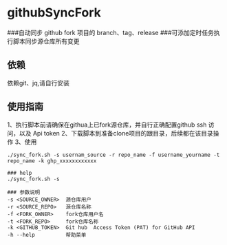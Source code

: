 # githubSyncFork
###自动同步 github fork 项目的 branch、tag、release
###可添加定时任务执行脚本同步源仓库所有变更

## 依赖
依赖git、jq,请自行安装

## 使用指南
1、执行脚本前请确保在githua上已fork源仓库，并自行正确配置github ssh 访问，以及 Api token
2、下载脚本到准备clone项目的跟目录，后续都在该目录操作
3、使用
```
./sync_fork.sh -s usernam_source -r repo_name -f username_yourname -t repo_name -k ghp_xxxxxxxxxxxx

### help
./sync_fork.sh -s

### 参数说明
-s <SOURCE_OWNER>  源仓库用户
-r <SOURCE_REPO>   源仓库名称
-f <FORK_OWNER>    fork仓库用户名
-t <FORK_REPO>     fork仓库名称
-k <GITHUB_TOKEN>  Git hub  Access Token (PAT) for GitHub API 
-h --help          帮助菜单
```




